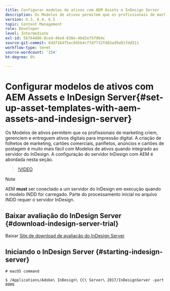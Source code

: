 ```yaml
---
title: Configurar modelos de ativos com AEM Assets e InDesign Server
description: Os Modelos de ativos permitem que os profissionais de marketing criem, gerenciem e entreguem ativos digitais para impressão digital. A criação de folhetos de marketing, cartões comerciais, panfletos, anúncios e cartões de postagem é muito mais fácil com Modelos de ativos quando integrado ao servidor do InDesign. A configuração do servidor InDesign com AEM é abordada nesta seção.
version: 6.3, 6.4, 6.5
topic: Content Management
role: Developer
level: Intermediate
exl-id: 5b764d86-8ced-46ed-838e-4bd2e75fd64c
source-git-commit: 6dd7164f5ec045b4cffd7732fd83ad9a91fdd511
workflow-type: tm+mt
source-wordcount: '154'
ht-degree: 0%

---
```


# Configurar modelos de ativos com AEM Assets e InDesign Server{#set-up-asset-templates-with-aem-assets-and-indesign-server}

Os Modelos de ativos permitem que os profissionais de marketing criem, gerenciem e entreguem ativos digitais para impressão digital. A criação de folhetos de marketing, cartões comerciais, panfletos, anúncios e cartões de postagem é muito mais fácil com Modelos de ativos quando integrado ao servidor do InDesign. A configuração do servidor InDesign com AEM é abordada nesta seção.

>[!VIDEO](https://video.tv.adobe.com/v/17069/?quality=9&learn=on)

>[!NOTE]
>
>AEM **must** ser conectado a um servidor do InDesign em execução quando o modelo INDD for carregado. Parte do processamento inicial no arquivo INDD requer o servidor InDesign.

## Baixar avaliação do InDesign Server {#download-indesign-server-trial}

Baixar [Site de download de avaliação do InDesign Server](https://www.adobeprerelease.com/)

## Iniciando o InDesign Server {#starting-indesign-server}

```shell
# macOS command

$ /Applications/Adobe\ InDesign\ CC\ Server\ 2017/InDesignServer -port 8080
```
